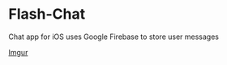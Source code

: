 # Flash-Chat
Chat app for iOS uses Google Firebase to store user messages


[Imgur](https://i.imgur.com/TsZkCsf.gif)
